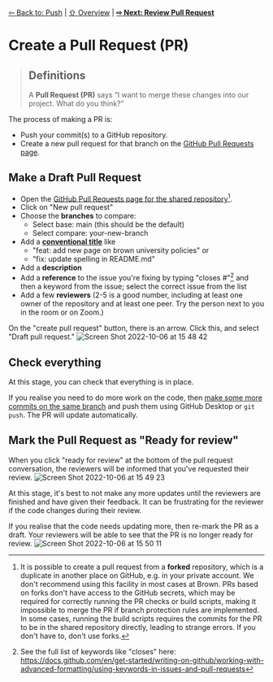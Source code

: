 [⇦ Back to: Push](how-to-push.md) | [⇧ Overview](README.md) | [**⇨ Next: Review Pull Request**](how-to-pr-review.md)

# Create a Pull Request (PR)

> ## Definitions
> A **Pull Request (PR)** says “I want to merge these changes into our project. What do you think?” 

The process of making a PR is:
- Push your commit(s) to a GitHub repository.
- Create a new pull request for that branch on the  [GitHub Pull Requests page](https://github.com/dscov-tutorials/how-to-pr/pulls).

## Make a Draft Pull Request

- Open the [GitHub Pull Requests page for the shared repository](https://github.com/dscov-tutorials/how-to-pr/pulls)[^2].
- Click on "New pull request"
- Choose the **branches** to compare:
  - Select base: main (this should be the default)
  - Select compare: your-new-branch
- Add a [**conventional title**](conventional-names.md) like 
  - "feat: add new page on brown university policies" or 
  - "fix: update spelling in README.md"
- Add a **description**
- Add a **reference** to the issue you're fixing by typing "closes #"[^1] and then a keyword from the issue; select the correct issue from the list
- Add a few **reviewers** (2-5 is a good number, including at least one owner of the repository and at least one peer. Try the person next to you in the room or on Zoom.)

[^1]: See the full list of keywords like "closes" here: https://docs.github.com/en/get-started/writing-on-github/working-with-advanced-formatting/using-keywords-in-issues-and-pull-requests

[^2]: It is possible to create a pull request from a **forked** repository, which is a duplicate in another place on GitHub, e.g. in your private account. We don't recommend using this facility in most cases at Brown. PRs based on forks don't have access to the GitHub secrets, which may be required for correctly running the PR checks or build scripts, making it impossible to merge the PR if branch protection rules are implemented. In some cases, running the build scripts requires the commits for the PR to be in the shared repository directly, leading to strange errors. If you don't have to, don't use forks.

On the "create pull request" button, there is an arrow. Click this, and select "Draft pull request."
![Screen Shot 2022-10-06 at 15 48 42](https://user-images.githubusercontent.com/2803227/194414058-fc88ff76-4297-4699-bfce-6bc787e549fd.png)


## Check everything

At this stage, you can check that everything is in place.

If you realise you need to do more work on the code, then [make some more commits on the same branch](how-to-commit.md) and push them using GitHub Desktop or `git push`. The PR will update automatically.

## Mark the Pull Request as "Ready for review"

When you click "ready for review" at the bottom of the pull request conversation, the reviewers will be informed that you've requested their review.
![Screen Shot 2022-10-06 at 15 49 23](https://user-images.githubusercontent.com/2803227/194414124-86af1cd6-7ef3-469d-a73b-7756e167c19a.png)


At this stage, it's best to not make any more updates until the reviewers are finished and have given their feedback. It can be frustrating for the reviewer if the code changes during their review.

If you realise that the code needs updating more, then re-mark the PR as a draft. Your reviewers will be able to see that the PR is no longer ready for review. 
![Screen Shot 2022-10-06 at 15 50 11](https://user-images.githubusercontent.com/2803227/194414248-56d4136a-bb05-46bd-989b-eab134659110.png)
